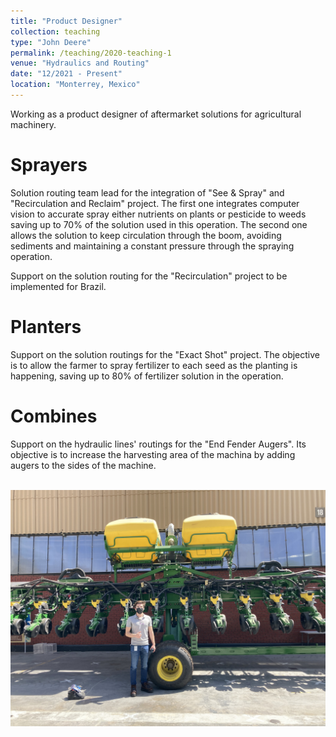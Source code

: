 ```yaml
---
title: "Product Designer"
collection: teaching
type: "John Deere"
permalink: /teaching/2020-teaching-1
venue: "Hydraulics and Routing"
date: "12/2021 - Present"
location: "Monterrey, Mexico"
---
```


Working as a product designer of aftermarket solutions for agricultural machinery. 

Sprayers 
====== 

Solution routing team lead for the integration of "See & Spray" and "Recirculation and Reclaim" project. The first one integrates computer vision to accurate spray either nutrients on plants or pesticide to weeds saving up to 70% of the solution used in this operation. The second one allows the solution to keep circulation through the boom, avoiding sediments and maintaining a constant pressure through the spraying operation.  

Support on the solution routing for the "Recirculation" project to be implemented for Brazil.  

Planters 
====== 

Support on the solution routings for the "Exact Shot" project. The objective is to allow the farmer to spray fertilizer to each seed as the planting is happening, saving up to 80% of fertilizer solution in the operation.  

Combines 
====== 

Support on the hydraulic lines' routings for the "End Fender Augers". Its objective is to increase the harvesting area of the machina by adding augers to the sides of the machine. 

<br/><img src='/images/Deere.jpg'>